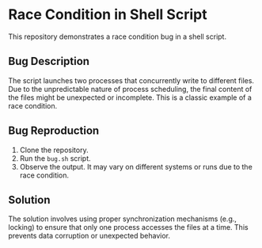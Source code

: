 # Race Condition in Shell Script

This repository demonstrates a race condition bug in a shell script.

## Bug Description
The script launches two processes that concurrently write to different files.  Due to the unpredictable nature of process scheduling, the final content of the files might be unexpected or incomplete. This is a classic example of a race condition.

## Bug Reproduction
1. Clone the repository.
2. Run the `bug.sh` script.
3. Observe the output. It may vary on different systems or runs due to the race condition.

## Solution
The solution involves using proper synchronization mechanisms (e.g., locking) to ensure that only one process accesses the files at a time.  This prevents data corruption or unexpected behavior.
